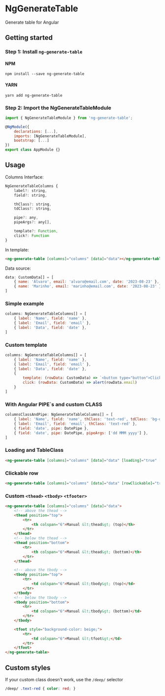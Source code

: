 # NgGenerateTable
Generate table for Angular

## Getting started
### Step 1: Install `ng-generate-table`

#### NPM
```shell
npm install --save ng-generate-table
```
#### YARN
```shell
yarn add ng-generate-table
```
### Step 2: Import the NgGenerateTableModule
```js
import { NgGenerateTableModule } from 'ng-generate-table';

@NgModule({
    declarations: [...],
    imports: [NgGenerateTableModule],
    bootstrap: [...]
})
export class AppModule {}
```

## Usage

Columns Interface:
```js
NgGenerateTableColumns {
    label?: string,
    field?: string,

    thClass?: string,
    tdClass?: string,

    pipe?: any,
    pipeArgs?: any[],

    template?: Function,
    click?: Function
}
```

In template:
```html
<ng-generate-table [columns]="columns" [data]="data"></ng-generate-table>
```

Data source:
```js
data: CustomData[] = [
    { name: 'Álvaro', email: 'alvaro@email.com', date: '2023-08-23' },
    { name: 'Marinho', email: 'marinho@email.com', date: '2023-08-23' },
]
```

### Simple example
```js
columns: NgGenerateTableColumns[] = [
    { label: 'Name', field: 'name' },
    { label: 'Email', field: 'email' },
    { label: 'Data', field: 'date' },
]
```

### Custom template
```js
columns: NgGenerateTableColumns[] = [
    { label: 'Name', field: 'name' },
    { label: 'Email', field: 'email' },
    { label: 'Data', field: 'date' },
    {
        template: (rowData: CustomData) => `<button type="button">Click to show ${rowData.name}'s email</button>`,
        click: (rowData: CustomData) => alert(rowData.email)
    }
]
```

### With Angular PIPE`s and custom CLASS
```js
columnsClassAndPipe: NgGenerateTableColumns[] = [
    { label: 'Name', field: 'name', thClass: 'text-red', tdClass: 'bg-dark' },
    { label: 'Email', field: 'email', thClass: 'text-red' },
    { field: 'date', pipe: DatePipe },
    { field: 'date', pipe: DatePipe, pipeArgs: ['dd MMM yyyy'] },
]
```

### Loading and TableClass
```html
<ng-generate-table [columns]="columns" [data]="data" [loading]="true" [tableClass]="custom-table"></ng-generate-table>
```

### Clickable row
```html
<ng-generate-table [columns]="columns" [data]="data" [rowClickable]="true" (rowClick)="rowClick($event)"></ng-generate-table>
```

### Custom `<thead>` `<tbody>` `<tfooter>`
```html
<ng-generate-table [columns]="columns" [data]="data">
    <!-- above the thead -->
    <thead position="top"> 
        <tr>
            <th colspan="6">Manual &lt;thead&gt; (top)</th>
        </tr>
    </thead>
    <!-- below the thead -->
    <thead position="bottom">
        <tr>
            <th colspan="6">Manual &lt;thead&gt; (bottom)</th>
        </tr>
    </thead>

    <!-- above the tbody -->
    <tbody position="top">
        <tr>
            <td colspan="6">Manual &lt;tbody&gt; (top)</td>
        </tr>
    </tbody>
    <!-- below the tbody -->
    <tbody position="bottom">
        <tr>
            <td colspan="6">Manual &lt;tbody&gt; (bottom)</td>
        </tr>
    </tbody>

    <tfoot style="background-color: beige;">
        <tr>
            <td colspan="6">Manual &lt;tfoot&gt;</td>
        </tr>
    </tfoot>
</ng-generate-table>
```

## Custom styles
If your custom class doesn't work, use the `/deep/` selector

```css
/deep/ .text-red { color: red; }
```
